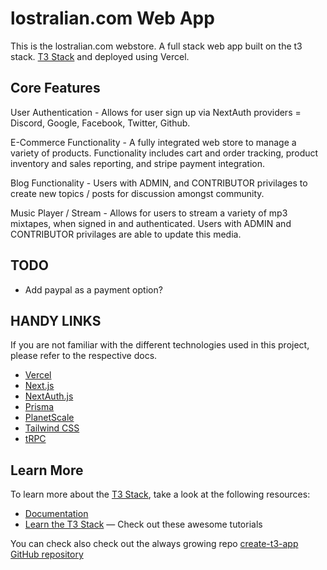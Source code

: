 # lostralian.com Web App 

This is the lostralian.com webstore. A full stack web app built on the t3 stack. 
[T3 Stack](https://create.t3.gg/) and deployed using Vercel. 

## Core Features
 User Authentication - Allows for user sign up via NextAuth providers = Discord, Google, Facebook, Twitter, Github.

 E-Commerce Functionality - A fully integrated web store to manage a variety of products. Functionality includes cart and order tracking, product inventory and sales reporting, and stripe payment integration. 

 Blog Functionality -  Users with ADMIN, and CONTRIBUTOR privilages to create new topics / posts for discussion amongst community.

 Music Player / Stream - Allows for users to stream a variety of mp3 mixtapes, when signed in and authenticated. Users with ADMIN and CONTRIBUTOR privilages are able to update this media. 

## TODO

- Add paypal as a payment option?


## HANDY LINKS 
If you are not familiar with the different technologies used in this project, please refer to the respective docs. 

- [Vercel](https://vercel.com/docs)
- [Next.js](https://nextjs.org)
- [NextAuth.js](https://next-auth.js.org)
- [Prisma](https://prisma.io)
- [PlanetScale](https://planetscale.com/docs)
- [Tailwind CSS](https://tailwindcss.com)
- [tRPC](https://trpc.io)

## Learn More

To learn more about the [T3 Stack](https://create.t3.gg/), take a look at the following resources:

- [Documentation](https://create.t3.gg/)
- [Learn the T3 Stack](https://create.t3.gg/en/faq#what-learning-resources-are-currently-available) — Check out these awesome tutorials

You can check also check out the always growing repo [create-t3-app GitHub repository](https://github.com/t3-oss/create-t3-app)



